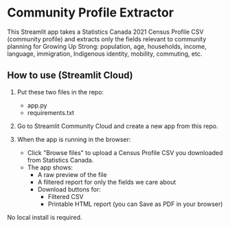 # Community Profile Extractor

This Streamlit app takes a Statistics Canada 2021 Census Profile CSV (community profile)
and extracts only the fields relevant to community planning for Growing Up Strong:
population, age, households, income, language, immigration, Indigenous identity,
mobility, commuting, etc.

## How to use (Streamlit Cloud)

1. Put these two files in the repo:
   - app.py
   - requirements.txt

2. Go to Streamlit Community Cloud and create a new app from this repo.

3. When the app is running in the browser:
   - Click "Browse files" to upload a Census Profile CSV you downloaded from Statistics Canada.
   - The app shows:
     - A raw preview of the file
     - A filtered report for only the fields we care about
     - Download buttons for:
       - Filtered CSV
       - Printable HTML report (you can Save as PDF in your browser)

No local install is required.